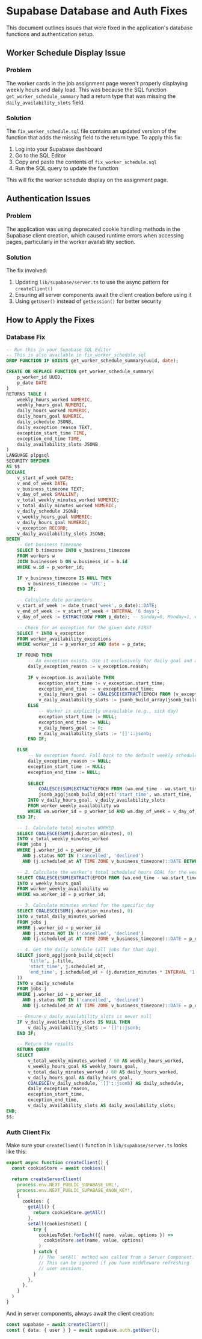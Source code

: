 # Supabase Database and Auth Fixes

This document outlines issues that were fixed in the application's database functions and authentication setup.

## Worker Schedule Display Issue

### Problem
The worker cards in the job assignment page weren't properly displaying weekly hours and daily load. This was because the SQL function `get_worker_schedule_summary` had a return type that was missing the `daily_availability_slots` field.

### Solution
The `fix_worker_schedule.sql` file contains an updated version of the function that adds the missing field to the return type. To apply this fix:

1. Log into your Supabase dashboard
2. Go to the SQL Editor
3. Copy and paste the contents of `fix_worker_schedule.sql`
4. Run the SQL query to update the function

This will fix the worker schedule display on the assignment page.

## Authentication Issues

### Problem
The application was using deprecated cookie handling methods in the Supabase client creation, which caused runtime errors when accessing pages, particularly in the worker availability section.

### Solution
The fix involved:

1. Updating `lib/supabase/server.ts` to use the async pattern for `createClient()`
2. Ensuring all server components await the client creation before using it
3. Using `getUser()` instead of `getSession()` for better security

## How to Apply the Fixes

### Database Fix
```sql
-- Run this in your Supabase SQL Editor
-- This is also available in fix_worker_schedule.sql
DROP FUNCTION IF EXISTS get_worker_schedule_summary(uuid, date);

CREATE OR REPLACE FUNCTION get_worker_schedule_summary(
    p_worker_id UUID,
    p_date DATE
)
RETURNS TABLE (
    weekly_hours_worked NUMERIC,
    weekly_hours_goal NUMERIC,
    daily_hours_worked NUMERIC,
    daily_hours_goal NUMERIC,
    daily_schedule JSONB,
    daily_exception_reason TEXT,
    exception_start_time TIME,
    exception_end_time TIME,
    daily_availability_slots JSONB
) 
LANGUAGE plpgsql
SECURITY DEFINER
AS $$
DECLARE
    v_start_of_week DATE;
    v_end_of_week DATE;
    v_business_timezone TEXT;
    v_day_of_week SMALLINT;
    v_total_weekly_minutes_worked NUMERIC;
    v_total_daily_minutes_worked NUMERIC;
    v_daily_schedule JSONB;
    v_weekly_hours_goal NUMERIC;
    v_daily_hours_goal NUMERIC;
    v_exception RECORD;
    v_daily_availability_slots JSONB;
BEGIN
    -- Get business timezone
    SELECT b.timezone INTO v_business_timezone
    FROM workers w
    JOIN businesses b ON w.business_id = b.id
    WHERE w.id = p_worker_id;

    IF v_business_timezone IS NULL THEN
        v_business_timezone := 'UTC';
    END IF;

    -- Calculate date parameters
    v_start_of_week := date_trunc('week', p_date)::DATE;
    v_end_of_week := v_start_of_week + INTERVAL '6 days';
    v_day_of_week := EXTRACT(DOW FROM p_date); -- Sunday=0, Monday=1, etc.

    -- Check for an exception for the given date FIRST
    SELECT * INTO v_exception
    FROM worker_availability_exceptions
    WHERE worker_id = p_worker_id AND date = p_date;

    IF FOUND THEN
        -- An exception exists. Use it exclusively for daily goal and availability.
        daily_exception_reason := v_exception.reason;
        
        IF v_exception.is_available THEN
            exception_start_time := v_exception.start_time;
            exception_end_time := v_exception.end_time;
            v_daily_hours_goal := COALESCE(EXTRACT(EPOCH FROM (v_exception.end_time - v_exception.start_time)) / 3600, 0);
            v_daily_availability_slots := jsonb_build_array(jsonb_build_object('start_time', v_exception.start_time, 'end_time', v_exception.end_time));
        ELSE
            -- Worker is explicitly unavailable (e.g., sick day)
            exception_start_time := NULL;
            exception_end_time := NULL;
            v_daily_hours_goal := 0;
            v_daily_availability_slots := '[]'::jsonb;
        END IF;

    ELSE
        -- No exception found. Fall back to the default weekly schedule.
        daily_exception_reason := NULL;
        exception_start_time := NULL;
        exception_end_time := NULL;
        
        SELECT
            COALESCE(SUM(EXTRACT(EPOCH FROM (wa.end_time - wa.start_time)) / 3600), 0),
            jsonb_agg(jsonb_build_object('start_time', wa.start_time, 'end_time', wa.end_time)) FILTER (WHERE wa.id IS NOT NULL)
        INTO v_daily_hours_goal, v_daily_availability_slots
        FROM worker_weekly_availability wa
        WHERE wa.worker_id = p_worker_id AND wa.day_of_week = v_day_of_week;
    END IF;

    -- 1. Calculate total minutes WORKED.
    SELECT COALESCE(SUM(j.duration_minutes), 0)
    INTO v_total_weekly_minutes_worked
    FROM jobs j
    WHERE j.worker_id = p_worker_id
      AND j.status NOT IN ('cancelled', 'declined')
      AND (j.scheduled_at AT TIME ZONE v_business_timezone)::DATE BETWEEN v_start_of_week AND v_end_of_week;

    -- 2. Calculate the worker's total scheduled hours GOAL for the week
    SELECT COALESCE(SUM(EXTRACT(EPOCH FROM (wa.end_time - wa.start_time)) / 3600), 0)
    INTO v_weekly_hours_goal
    FROM worker_weekly_availability wa
    WHERE wa.worker_id = p_worker_id;

    -- 3. Calculate minutes worked for the specific day
    SELECT COALESCE(SUM(j.duration_minutes), 0)
    INTO v_total_daily_minutes_worked
    FROM jobs j
    WHERE j.worker_id = p_worker_id
      AND j.status NOT IN ('cancelled', 'declined')
      AND (j.scheduled_at AT TIME ZONE v_business_timezone)::DATE = p_date;

    -- 4. Get the daily schedule (all jobs for that day)
    SELECT jsonb_agg(jsonb_build_object(
        'title', j.title,
        'start_time', j.scheduled_at,
        'end_time', j.scheduled_at + (j.duration_minutes * INTERVAL '1 minute')
    ))
    INTO v_daily_schedule
    FROM jobs j
    WHERE j.worker_id = p_worker_id
      AND j.status NOT IN ('cancelled', 'declined')
      AND (j.scheduled_at AT TIME ZONE v_business_timezone)::DATE = p_date;

    -- Ensure v_daily_availability_slots is never null
    IF v_daily_availability_slots IS NULL THEN
        v_daily_availability_slots := '[]'::jsonb;
    END IF;

    -- Return the results
    RETURN QUERY 
    SELECT 
        v_total_weekly_minutes_worked / 60 AS weekly_hours_worked,
        v_weekly_hours_goal AS weekly_hours_goal,
        v_total_daily_minutes_worked / 60 AS daily_hours_worked,
        v_daily_hours_goal AS daily_hours_goal,
        COALESCE(v_daily_schedule, '[]'::jsonb) AS daily_schedule,
        daily_exception_reason,
        exception_start_time,
        exception_end_time,
        v_daily_availability_slots AS daily_availability_slots;
END;
$$;
```

### Auth Client Fix
Make sure your `createClient()` function in `lib/supabase/server.ts` looks like this:

```typescript
export async function createClient() {
  const cookieStore = await cookies()

  return createServerClient(
    process.env.NEXT_PUBLIC_SUPABASE_URL!,
    process.env.NEXT_PUBLIC_SUPABASE_ANON_KEY!,
    {
      cookies: {
        getAll() {
          return cookieStore.getAll()
        },
        setAll(cookiesToSet) {
          try {
            cookiesToSet.forEach(({ name, value, options }) =>
              cookieStore.set(name, value, options)
            )
          } catch {
            // The `setAll` method was called from a Server Component.
            // This can be ignored if you have middleware refreshing
            // user sessions.
          }
        },
      },
    }
  )
}
```

And in server components, always await the client creation:

```typescript
const supabase = await createClient();
const { data: { user } } = await supabase.auth.getUser();
``` 